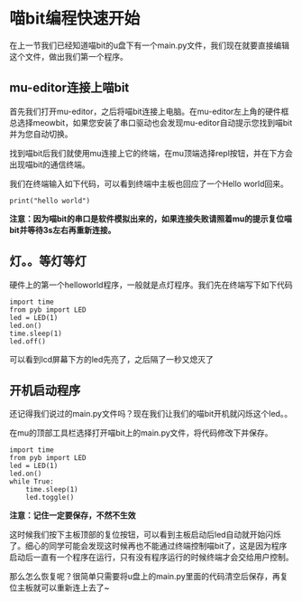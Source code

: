 # 喵bit编程快速开始

在上一节我们已经知道喵bit的u盘下有一个main.py文件，我们现在就要直接编辑这个文件，做出我们第一个程序。

## mu-editor连接上喵bit

首先我们打开mu-editor，之后将喵bit连接上电脑。在mu-editor左上角的硬件框总选择meowbit，如果您安装了串口驱动也会发现mu-editor自动提示您找到喵bit并为您自动切换。

找到喵bit后我们就使用mu连接上它的终端，在mu顶端选择repl按钮，并在下方会出现喵bit的通信终端。

我们在终端输入如下代码，可以看到终端中主板也回应了一个Hello world回来。


	print("hello world")


**注意：因为喵bit的串口是软件模拟出来的，如果连接失败请照着mu的提示复位喵bit并等待3s左右再重新连接。**


## 灯。。等灯等灯

硬件上的第一个helloworld程序，一般就是点灯程序。我们先在终端写下如下代码

	import time
	from pyb import LED
	led = LED(1)
	led.on()
	time.sleep(1)
	led.off()

可以看到lcd屏幕下方的led先亮了，之后隔了一秒又熄灭了

## 开机启动程序

还记得我们说过的main.py文件吗？现在我们让我们的喵bit开机就闪烁这个led。。

在mu的顶部工具栏选择打开喵bit上的main.py文件，将代码修改下并保存。

	import time
	from pyb import LED
	led = LED(1)
	led.on()
	while True:
		time.sleep(1)
		led.toggle()

**注意：记住一定要保存，不然不生效**
	
这时候我们按下主板顶部的复位按钮，可以看到主板启动后led自动就开始闪烁了。细心的同学可能会发现这时候再也不能通过终端控制喵bit了，这是因为程序启动后一直有一个程序在运行，只有没有程序运行的时候终端才会交给用户控制。

那么怎么恢复呢？很简单只需要将u盘上的main.py里面的代码清空后保存，再复位主板就可以重新连上去了~

